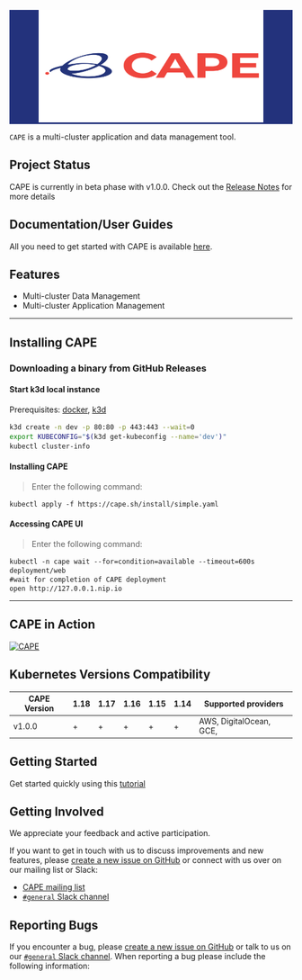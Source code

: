 <p align="center" style="background-color:#23327c" al><img src="assets/logo.png" height="200px" width="400px"/></p>

`CAPE` is a multi-cluster application and data management tool.

## Project Status

CAPE is currently in beta phase with v1.0.0. Check out the
[Release Notes](https://docs.cape.sh/blog/2020/06/01/Introducing-CAPE-v1.0.0) for more details 


## Documentation/User Guides

All you need to get started with CAPE is available [here](https://docs.cape.sh/docs/).

## Features

* Multi-cluster Data Management
* Multi-cluster Application Management

<hr /> 

## Installing CAPE

### Downloading a binary from GitHub Releases 

#### Start k3d local instance
Prerequisites: [docker](https://docs.docker.com/get-docker/), [k3d](https://github.com/rancher/k3d)
```sh
k3d create -n dev -p 80:80 -p 443:443 --wait=0
export KUBECONFIG="$(k3d get-kubeconfig --name='dev')"
kubectl cluster-info
````

#### Installing CAPE
> Enter the following command:
```
kubectl apply -f https://cape.sh/install/simple.yaml
```

#### Accessing CAPE UI
> Enter the following command:
```
kubectl -n cape wait --for=condition=available --timeout=600s deployment/web
#wait for completion of CAPE deployment
open http://127.0.0.1.nip.io
```
<hr />

## CAPE in Action

[![CAPE](assets/youtube-cape.png)](https://youtu.be/4KJt8NXTO8E "CAPE INTRO")


## Kubernetes Versions Compatibility

| CAPE Version | 1.18 | 1.17 | 1.16 | 1.15 | 1.14  | Supported providers|
| --------------- | ---- | ---- | ---- | ---- | ----  | -----------------|
| v1.0.0        | +    | +    | +    | +    | +        | AWS, DigitalOcean, GCE,  |



## Getting Started
Get started quickly using this [tutorial](https://docs.cape.sh/docs/simple-install)


## Getting Involved

We appreciate your feedback and active participation.

If you want to get in touch with us to discuss improvements and new
features, please [create a new issue on GitHub](https://github.com/cape-sh/cape/issues/new) or connect with us over on our
mailing list or Slack:

* [CAPE mailing list](https://capesh.slack.com/)
* [`#general` Slack channel](https://capesh.slack.com)

## Reporting Bugs

If you encounter a bug, please [create a new issue on GitHub](https://github.com/cape-sh/cape/issues/new) or talk to us
on our [`#general` Slack channel](https://capesh.slack.com). When reporting a bug please include the
following information:


[1]: https://github.com/cape-sh/cape/issues/new
[2]: https://github.com/cape-sh/cape#features
[3]: https://groups.google.com/forum/#!forum/cape-sh
[4]: http://capesh.slack.io/
[5]: https://docs.cape.sh/blog/2020/06/01/Introducing-CAPE-v1.0.0

